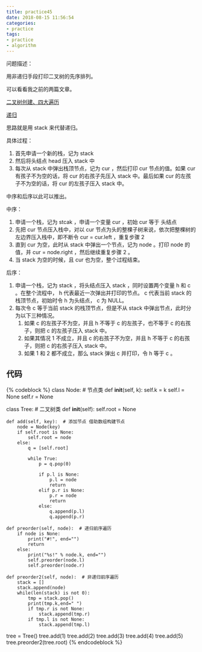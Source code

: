 ```yaml
---
title: practice45
date: 2018-08-15 11:56:54
categories:
- practice
tags:
- practice
- algorithm
---
```

问题描述：

用非递归手段打印二叉树的先序排列。

<!-- more -->

可以看看我之前的两篇文章。

[二叉树创建、四大遍历](https://benpaodewoniu.github.io/2018/06/30/practice3/)

[递归](https://benpaodewoniu.github.io/2018/06/14/basis2/)

思路就是用 stack 来代替递归。

具体过程：

1. 首先申请一个新的栈，记为 stack
2. 然后将头结点 head 压入 stack 中
3. 每次从 stack 中弹出栈顶节点，记为 cur ，然后打印 cur 节点的值。如果 cur 有孩子不为空的话，将 cur 的右孩子先压入 stack 中。最后如果 cur 的左孩子不为空的话，将 cur 的左孩子压入 stack 中。

中序和后序以此可以推出。

中序：

1. 申请一个栈，记为 stcak ，申请一个变量 cur ，初始 cur 等于 头结点
2. 先把 cur 节点压入栈中，对以 cur 节点为头的整棵子树来说，依次把整棵树的左边界压入栈中，即不断令 cur = cur.left ，重复步骤 2
3. 直到 cur 为空，此时从 stack 中弹出一个节点，记为 node 。打印 node 的值，并 cur = node.right ，然后继续重复步骤 2 。
4. 当 stack 为空的时候，且 cur 也为空，整个过程结束。

后序：

1. 申请一个栈，记为 stack ，将头结点压入 stack ，同时设置两个变量 h 和 c 。在整个流程中， h 代表最近一次弹出并打印的节点。 c 代表当前 stack 的栈顶节点，初始时令 h 为头结点， c 为 NULL。
2. 每次令 c 等于当前 stack 的栈顶节点，但是不从 stack 中弹出节点，此时分为以下三种情况。
    1. 如果 c 的左孩子不为空，并且 h 不等于 c 的左孩子，也不等于 c 的右孩子，则把 c 的左孩子压入 stack 中。
    2. 如果其情况 1 不成立，并且 c 的右孩子不为空，并且 h 不等于 c 的右孩子，则把 c 的右孩子压入 stack 中。
    3. 如果 1 和 2 都不成立，那么 stack 弹出 c 并打印，令 h 等于 c 。

## 代码

{% codeblock %}
class Node:  # 节点类
    def __init__(self, k):
        self.k = k
        self.l = None
        self.r = None


class Tree:  # 二叉树类
    def __init__(self):
        self.root = None

    def add(self, key):  # 添加节点 借助数组构建节点
        node = Node(key)
        if self.root is None:
            self.root = node
        else:
            q = [self.root]

            while True:
                p = q.pop(0)

                if p.l is None:
                    p.l = node
                    return
                elif p.r is None:
                    p.r = node
                    return
                else:
                    q.append(p.l)
                    q.append(p.r)

    def preorder(self, node):  # 递归前序遍历
        if node is None:
            print("#!", end="")
            return
        else:
            print("%s!" % node.k, end="")
            self.preorder(node.l)
            self.preorder(node.r)

    def preorder2(self, node):  # 非递归前序遍历
        stack = []
        stack.append(node)
        while(len(stack) is not 0):
            tmp = stack.pop()
            print(tmp.k,end=" ")
            if tmp.r is not None:
                stack.append(tmp.r)
            if tmp.l is not None:
                stack.append(tmp.l)


tree = Tree()
tree.add(1)
tree.add(2)
tree.add(3)
tree.add(4)
tree.add(5)
tree.preorder2(tree.root)
{% endcodeblock %}